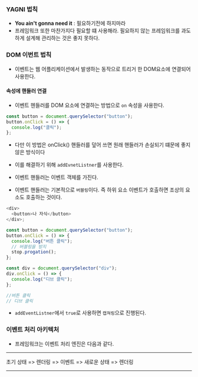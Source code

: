 ### YAGNI 법칙

- **You ain't gonna need it** : 필요하기전에 하지마라
- 프레임워크 또한 마찬가지다 필요할 떄 사용해라. 필요하지 않는 프레임워크를 과도하게 설계해 관리하는 것은 좋지 못하다.

### DOM 이번트 법칙

- 이벤트는 웹 어플리케이션에서 발생하는 동작으로 트리거 한 DOM요소에 연결되어 사용한다.

#### 속성에 핸들러 연결

- 이벤트 헨들러를 DOM 요소에 연결하는 방법으로 `on` 속성을 사용한다.

```js
const button = document.querySelector("button");
button.onClick = () => {
  console.log("클릭");
};
```

- 다만 이 방법은 onClick() 핸들러를 덮어 쓰면 원래 핸들러가 손실되기 떄문에 좋지 않은 방식이다
- 이를 해결하기 위해 `addEvnetListner`를 사용한다.
- 이벤트 핸들러는 이벤트 객체를 가진다.

- 이벤트 핸들러는 기본적으로 `버블링`이다. 즉 하위 요소 이벤트가 호출하면 조상의 요소도 호출하는 것이다.

```js
<div>
  <button>나 자식</button>
</div>;

const button = document.querySelector("button");
button.onClick = () => {
  console.log("버튼 클릭");
  // 버블링을 방지
  stop.progation();
};

const div = document.querySelector("div");
div.onClick = () => {
  console.log("디브 클릭");
};

//버튼 클릭
// 디브 클릭
```

- `addEventListner`에서 `true`로 사용하면 `캡쳐링`으로 진행된다.

### 이벤트 처리 아키텍처

- 프레임워크는 이벤트 처리 엔진은 다음과 같다.

---

초기 상태 => 렌더링 => 이벤트 => 새로운 상태 => 렌더링

---
